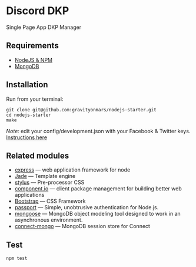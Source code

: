 # Discord DKP
Single Page App DKP Manager

## Requirements
* [NodeJS & NPM](http://nodejs.org/download)
* [MongoDB](http://www.mongodb.org/downloads)

## Installation

Run from your terminal:

    git clone git@github.com:gravityonmars/nodejs-starter.git
    cd nodejs-starter
    make

*Note:* edit your config/development.json with your Facebook & Twitter keys. [Instructions here](https://cloudup.com/c41pFaKcMBu)

## Related modules
* [express](https://github.com/visionmedia/express) — web application framework for node
* [Jade](https://github.com/visionmedia/jade) — Template engine
* [stylus](https://github.com/visionmedia/stylus) — Pre-processor CSS
* [component.io](https://github.com/component/component) — client package management for building better web applications
* [Bootstrap](http://getbootstrap.com) — CSS Framework
* [passport](http://passportjs.org) — Simple, unobtrusive authentication for Node.js.
* [mongoose](http://mongoosejs.com/) — MongoDB object modeling tool designed to work in an asynchronous environment.
* [connect-mongo](https://github.com/kcbanner/connect-mongo) — MongoDB session store for Connect


## Test

    npm test
